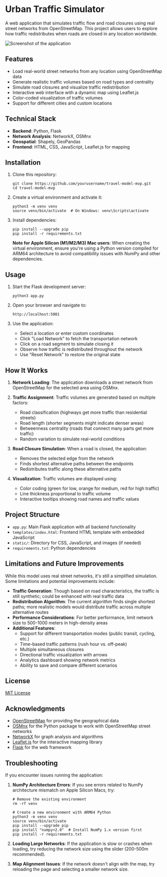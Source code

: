 # Urban Traffic Simulator

A web application that simulates traffic flow and road closures using real street networks from OpenStreetMap. This project allows users to explore how traffic redistributes when roads are closed in any location worldwide.

![Screenshot of the application](screenshot.png)

## Features

- Load real-world street networks from any location using OpenStreetMap data
- Generate realistic traffic volumes based on road types and centrality
- Simulate road closures and visualize traffic redistribution
- Interactive web interface with a dynamic map using Leaflet.js
- Color-coded visualization of traffic volumes
- Support for different cities and custom locations

## Technical Stack

- **Backend**: Python, Flask
- **Network Analysis**: NetworkX, OSMnx
- **Geospatial**: Shapely, GeoPandas
- **Frontend**: HTML, CSS, JavaScript, Leaflet.js for mapping

## Installation

1. Clone this repository:
   ```
   git clone https://github.com/yourusername/travel-model-mvp.git
   cd travel-model-mvp
   ```

2. Create a virtual environment and activate it:
   ```
   python3 -m venv venv
   source venv/bin/activate  # On Windows: venv\Scripts\activate
   ```

3. Install dependencies:
   ```
   pip install --upgrade pip
   pip install -r requirements.txt
   ```

   **Note for Apple Silicon (M1/M2/M3) Mac users**: When creating the virtual environment, ensure you're using a Python version compiled for ARM64 architecture to avoid compatibility issues with NumPy and other dependencies.

## Usage

1. Start the Flask development server:
   ```
   python3 app.py
   ```

2. Open your browser and navigate to:
   ```
   http://localhost:5001
   ```

3. Use the application:
   - Select a location or enter custom coordinates
   - Click "Load Network" to fetch the transportation network
   - Click on a road segment to simulate closing it
   - Observe how traffic is redistributed throughout the network
   - Use "Reset Network" to restore the original state

## How It Works

1. **Network Loading**: The application downloads a street network from OpenStreetMap for the selected area using OSMnx.

2. **Traffic Assignment**: Traffic volumes are generated based on multiple factors:
   - Road classification (highways get more traffic than residential streets)
   - Road length (shorter segments might indicate denser areas)
   - Betweenness centrality (roads that connect many parts get more traffic)
   - Random variation to simulate real-world conditions

3. **Road Closure Simulation**: When a road is closed, the application:
   - Removes the selected edge from the network
   - Finds shortest alternative paths between the endpoints
   - Redistributes traffic along these alternative paths

4. **Visualization**: Traffic volumes are displayed using:
   - Color coding (green for low, orange for medium, red for high traffic)
   - Line thickness proportional to traffic volume
   - Interactive tooltips showing road names and traffic values

## Project Structure

- `app.py`: Main Flask application with all backend functionality
- `templates/index.html`: Frontend HTML template with embedded JavaScript
- `static/`: Directory for CSS, JavaScript, and images (if needed)
- `requirements.txt`: Python dependencies

## Limitations and Future Improvements

While this model uses real street networks, it's still a simplified simulation. Some limitations and potential improvements include:

- **Traffic Generation**: Though based on road characteristics, the traffic is still synthetic; could be enhanced with real traffic data
- **Redistribution Algorithm**: The current algorithm finds single shortest paths; more realistic models would distribute traffic across multiple alternative routes
- **Performance Considerations**: For better performance, limit network size to 500-1000 meters in high-density areas
- **Additional Features**:
  - Support for different transportation modes (public transit, cycling, etc.)
  - Time-based traffic patterns (rush hour vs. off-peak)
  - Multiple simultaneous closures
  - Directional traffic visualization with arrows
  - Analytics dashboard showing network metrics 
  - Ability to save and compare different scenarios

## License

[MIT License](LICENSE)

## Acknowledgments

- [OpenStreetMap](https://www.openstreetmap.org/) for providing the geographical data
- [OSMnx](https://github.com/gboeing/osmnx) for the Python package to work with OpenStreetMap street networks
- [NetworkX](https://networkx.org/) for graph analysis and algorithms
- [Leaflet.js](https://leafletjs.com/) for the interactive mapping library
- [Flask](https://flask.palletsprojects.com/) for the web framework

## Troubleshooting

If you encounter issues running the application:

1. **NumPy Architecture Errors**: If you see errors related to NumPy architecture mismatch on Apple Silicon Macs, try:
   ```
   # Remove the existing environment
   rm -rf venv
   
   # Create a new environment with ARM64 Python
   python3 -m venv venv
   source venv/bin/activate
   pip install --upgrade pip
   pip install "numpy<2.0"  # Install NumPy 1.x version first
   pip install -r requirements.txt
   ```

2. **Loading Large Networks**: If the application is slow or crashes when loading, try reducing the network size using the slider (200-500m recommended).

3. **Map Alignment Issues**: If the network doesn't align with the map, try reloading the page and selecting a smaller network size.